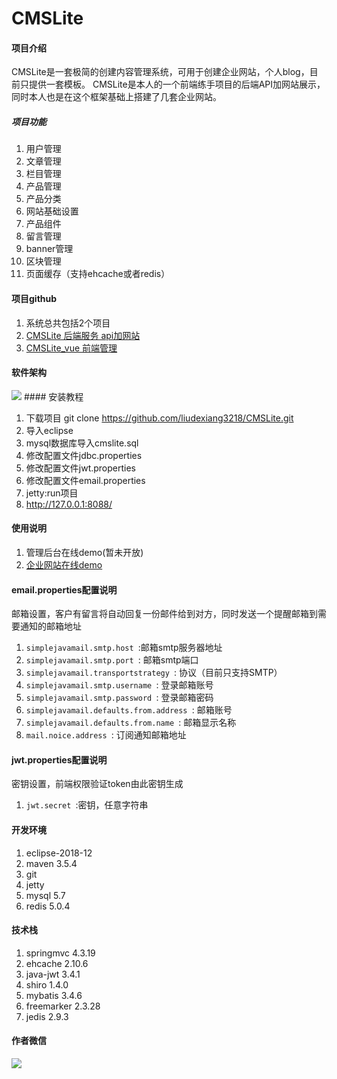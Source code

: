 # CMSLite

#### 项目介绍
CMSLite是一套极简的创建内容管理系统，可用于创建企业网站，个人blog，目前只提供一套模板。
CMSLite是本人的一个前端练手项目的后端API加网站展示，同时本人也是在这个框架基础上搭建了几套企业网站。
##### 项目功能
1. 用户管理
2. 文章管理
3. 栏目管理
4. 产品管理
5. 产品分类
6. 网站基础设置
7. 产品组件
8. 留言管理
9. banner管理
10. 区块管理
11. 页面缓存（支持ehcache或者redis）
#### 项目github
1. 系统总共包括2个项目
2. [CMSLite 后端服务 api加网站](https://github.com/liudexiang3218/CMSLite)
3. [CMSLite_vue 前端管理](https://github.com/liudexiang3218/CMSLite_vue)

#### 软件架构
<img src="https://github.com/liudexiang3218/CMSLite/blob/master/ScreenShots/flow.jpg?raw=true">
#### 安装教程

1. 下载项目 git clone https://github.com/liudexiang3218/CMSLite.git
2. 导入eclipse
3. mysql数据库导入cmslite.sql
4. 修改配置文件jdbc.properties
5. 修改配置文件jwt.properties
6. 修改配置文件email.properties
7. jetty:run项目 
8. http://127.0.0.1:8088/

#### 使用说明

1. 管理后台在线demo(暂未开放)
2. [企业网站在线demo](http://www.cchcch.com)

#### email.properties配置说明
邮箱设置，客户有留言将自动回复一份邮件给到对方，同时发送一个提醒邮箱到需要通知的邮箱地址
1.  ``simplejavamail.smtp.host ``:邮箱smtp服务器地址
2.  ``simplejavamail.smtp.port ``: 邮箱smtp端口
3.  ``simplejavamail.transportstrategy ``: 协议（目前只支持SMTP）
3.  ``simplejavamail.smtp.username ``: 登录邮箱账号
4.  ``simplejavamail.smtp.password ``: 登录邮箱密码
5.  ``simplejavamail.defaults.from.address ``: 邮箱账号
6.  ``simplejavamail.defaults.from.name ``: 邮箱显示名称
7.  ``mail.noice.address ``: 订阅通知邮箱地址

#### jwt.properties配置说明
密钥设置，前端权限验证token由此密钥生成
1.  ``jwt.secret ``:密钥，任意字符串

#### 开发环境

1. eclipse-2018-12
2. maven 3.5.4
3. git
4. jetty
5. mysql 5.7
6. redis 5.0.4

#### 技术栈
1. springmvc 4.3.19
3. ehcache 2.10.6
4. java-jwt 3.4.1
5. shiro 1.4.0
6. mybatis 3.4.6
7. freemarker 2.3.28
8. jedis 2.9.3

#### 作者微信
<img src="https://github.com/liudexiang3218/CMSLite/blob/master/ScreenShots/wechatqr.png?raw=true">
